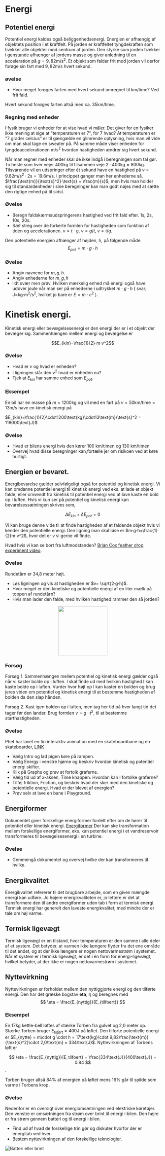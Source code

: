 # Energi
## Potentiel energi
Potentiel energi kaldes også beliggenhedsenergi. Energien er afhængig af objektets position i et kraftfelt. På jorden er kraftfeltet tyngdekraften som trækker alle objekter mod centrum af jorden. Den styrke som jorden trækker i genstande afhænger af jordens masse og giver anledning til en acceleration på $g=9,82\text{m/s}^2$.
Et objekt som falder frit mod jorden vil derfor forøge sin fart med $9,82\text{m/s}$ hvert sekund.


### øvelse
* Hvor meget forøges farten med hvert sekund omregnet til km/time? Ved frit fald.

Hvert sekund forøges farten altså med ca. $35\text{km/time}$.

### Regning med enheder
I fysik bruger vi enheder for at vise hvad vi måler. Det giver for en fysiker ikke mening at sige at "temperaturen er 7", for 7 hvad? At temperaturen er "7 grader celcius" er til gængælde en glimrende oplysning, hvis man vil vide om man skal tage en sweater på. På samme måde viser enheden for tyngdeaccelerationen $\text{m/s}^2$ hvordan hastigheden ændrer sig hvert sekund.

Når man regner med enheder skal de ikke indgå i beregningen som tal gør. To heste som hver vejer $400$kg til tilsammen veje $2\cdot 400\text{kg} = 800\text{kg}$. Tilsvarende vil en udspringer efter ét sekund have en hastighed på $v = 9.82\text{m/s}^2·2\text{s} = 19.6\text{m/s}$. I princippet ganger man her enhederne så, $\frac{\text{m}}{\text{s}^2}·\text{s} = \frac{m}{s}$, men hvis man holder sig til standardenheder i sine beregninger kan man godt nøjes med at sætte den rigtige enhed på til sidst.


### Øvelse
* Beregn faldskærmsudspringerens hastighed ved frit fald efter. 1s, 2s, 10s, 20s.
* Sæt streg over de forkerte formlen for hastigheden som funktion af tiden og accelerationen.     $v=t⋅g$, $v=g/t$, $v=t/g$.

Den potentielle energien afhænger af højden, h, på følgende måde
$$E_{pot}=m⋅g⋅h$$

### Øvelse
* Angiv navnene for $m,g,h$.
* Angiv enhederne for $m,g,h$
* lidt svær men prøv. Hvilken mærkelig enhed må energi også have udover joule  når man ser på enhederne i udtrykket $m⋅g⋅h$         ( svar; $\text{J=kg⋅m}^2/\text{s}^2$, hvilket jo bare er $E=m⋅c^2$ ).

# Kinetisk energi.
Kinetisk energi eller bevægelsesenergi er den energi der er i et objekt der bevæger sig. Sammenhængen mellem energi og bevægelse er

$$E_{kin}=\frac{1}{2}⋅m⋅v^2$$

### Øvelse
* Hvad er $v$ og hvad er enheden?
* I ligningen står den $v^2$ hvad er enheden nu?
* Tjek at $E_{kin}$ har samme enhed som $E_{pot}$.

### Eksempel
En bil har en masse på $m=1200\text{kg}$ og vil med en fart på
 $v=50\text{km}/\text{time}=13\text{m/s}$ have en kinetisk energi på

$E_{kin}=\frac{1}{2}\cdot1200\text{kg}\cdot13\text{m}/\text{s}^2 = 116000\text{J}$

### Øvelse
* Hvad er bilens energi hvis den kører 100 km/timen og 130 km/timen
* Overvej hvad disse beregninger kan,fortælle jer om risikoen ved at køre hurtigt.

## Energien er bevaret.
Energibevarelse gælder selvfølgeligt også for potentiel og kinetisk energi. Vi kan omdanne potentiel energi til kinetisk energi ved eks. at lade et objekt falde, eller omvendt fra kinetisk til potentiel energi ved at lave kaste en bold op i luften.
Hvis vi kun ser på potentiel og kinetisk energi kan bevarelsessætningen skrives som,

$$\Delta E_{kin}+\Delta E_{pot}=0$$

Vi kan bruge denne vide til at finde hastigheden af et faldende objekt hvis vi kender den potentielle energi. Den ligning man skal løse er $m⋅g⋅h=\frac{1}{2}m⋅v^2$, hvor det er $v$ vi gerne vil finde.

Hvad hvis vi kan se bort fra luftmodstanden? [Brian Cox feather drop experiment video](https://www.youtube.com/watch?v=E43-CfukEgs).

### Øvelse
Rundetårn er 34,8 meter højt.
* Løs ligningen og vis at hastigheden er $v= \sqrt{2·g⋅h}$.
* Hvor meget er den kinetiske og potentielle energi af en liter mælk på toppen af rundetårn?
* Hvis man lader den falde, med hvilken hastighed rammer den så jorden?
<center><img src="billeder/rundetaarn.jpg" width="160"></center>

### Forsøg
Forsøg 1.
Sammenhængen mellem potentiel og kinetisk energi gælder også når vi kaster bolde op i luften. I skal finde ud med hvilken hastighed I kan kaste bolde op i luften.
Vurder hvor højt op I kan kaster en bolden og brug jeres viden om potentiel og kinetisk energi til at bestemme hastigheden af bolden da den slap hånden.

Forsøg 2.
Kast igen bolden op i luften, men tag her tid på hvor langt tid det tager før den lander. Brug formlen $v = g·t^2$, til at bestemme starthastigheden.

### Øvelse
Phet har lavet en fin interaktiv animation med en skateboardbane og en skateboarder, [LINK](https://phet.colorado.edu/sims/html/energy-skate-park/latest/energy-skate-park_en.html)

* Vælg Intro og lad pigen køre på rampen.
* Vælg Energy i venstre hjørne og beskriv hvordan kinetisk og potentiel energi skifter.
* Klik på Graphs og prøv at fortolk graferne.
* Vælg tid ud af x-aksen, Time knappen. Hvordan kan I fortolke graferne?
*  Tilføj friktion, Friction, og beskriv hvad der sker med den kinetiske og potentielle energi. Hvad er der blevet af energien?
* Prøv selv at lave en bane i Playground.


## Energiformer
Dokumentet giver forskellige energiformer fordelt efter om de hører til potentiel eller kinetisk energi.
[Energiformer](dokumenter/energiformerPotKin.pdf)
Der kan ske transformation mellem forskellige energiformer,  eks. kan potentiel energi i et vandreservoir transformeres til bevægelsesenergi i en turbine.
### Øvelse
* Gemmengå dokumentet og overvej hvilke der kan transformeres til hvilke.

## Energikvalitet
Energikvalitet refererer til det brugbare arbejde, som en given mængde energi kan udføre. Jo højere energikvaliteten er, jo lettere er det at transformere den til andre energiformer uden tab i form at termisk energi. Termisk energi har generelt den laveste energikvalitet, med mindre der er tale om høj varme.

## Termisk ligevægt
Termisk ligevægt er en tilstand, hvor temperaturen er den samme i alle deler af et system. Det betyder, at varmen ikke længere flyder fra det ene område til det andet, og at der ikke længere er nogen nettovarmestrøm i systemet. Når et system er i termisk ligevægt, er det i en form for energi-ligevægt, hvilket betyder, at der ikke er nogen nettovarmestrøm i systemet.

## Nyttevirkning
Nyttevirkningen er forholdet mellem den nyttiggjorte energi og den tilførte energi. Den har det græske bogstav **eta**, $\eta$ og beregnes med
$$
\eta = \frac{E_{nyttig}}{E_{tilfoert}}
$$

### Eksempel
En 17kg kettle-bell løftes af stærke Torben fra gulvet og 2,0 meter op. Stærke Torben bruger $E_{tilført} = 400$J på løftet. Den tilførte potentielle energi er $E_{nytte} = m\cdot g \cdot h = 17\text{kg}\cdot 9,82\frac{\text{m}}{\text{s}^2}\cdot 2,0\text{m} = 334\text{J}$. Nyttevirkningen af Torbens løft er

$$
\eta =  \frac{E_{nyttig}}{E_tilfoert} = \frac{334\text{J}}{400\text{J}} = 0.84
$$.

Torben bruger altså $84$% af energien på løftet mens $16$% går til spilde som varme i Torbens krop.

### Øvelse
Nedenfor er en oversigt over energiomsætningen ved elektriske køretøjer. Den venstre er omsætningen fra strøm over brint til energi i bilen. Den højre er fra strøm gennem batteri og til energi i bilen. 

* Find ud af hvad de forskellige trin gør og diskuter hvorfor der er energitab ved hver.
* Bestem nyttevirkningen af den forskellige teknologier.

![Batteri eller brint](billeder/elektriskbil.jpg)